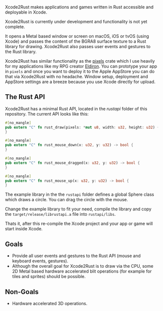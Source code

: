 Xcode2Rust makes applications and games written in Rust accessible and deployable in Xcode.

Xcode2Rust is currently under development and functionality is not yet complete.

It opens a Metal based window or screen on macOS, iOS or tvOS (using Xcode) and passes the content of the BGRA8 surface texture to a Rust library for drawing. Xcode2Rust also passes user events and gestures to the Rust library.

Xcode2Rust has similar functionality as the [pixels](https://github.com/parasyte/pixels) crate which I use heavily for my applications like my RPG creator [Eldiron](https://github.com/markusmoenig/Eldiron). You can prototype your app in ```pixels``` and once you want to deploy it to the Apple AppStore you can do that via Xcode2Rust with no headache. Window setup, deployment and AppStore settings are a breeze because you use Xcode directly for upload.

## The Rust API

Xcode2Rust has a minimal Rust API, located in the *rustapi* folder of this repository. The current API looks like this:

```rust
#[no_mangle]
pub extern "C" fn rust_draw(pixels: *mut u8, width: u32, height: u32) {
}

#[no_mangle]
pub extern "C" fn rust_mouse_down(x: u32, y: u32) -> bool {
}

#[no_mangle]
pub extern "C" fn rust_mouse_dragged(x: u32, y: u32) -> bool {
}

#[no_mangle]
pub extern "C" fn rust_mouse_up(x: u32, y: u32) -> bool {
}
```

The example library in the the ```rustapi``` folder defines a global Sphere class which draws a circle. You can drag the circle with the mouse.

Change the example library to fit your need, compile the library and copy the ```target/release/librustapi.a``` file into ```rustapi/libs```.

Thats it, after this re-compile the Xcode project and your app or game will start inside Xcode.

## Goals

* Provide all user events and gestures to the Rust API (mouse and keyboard events, gestures).
* Although the overall goal for Xcode2Rust is to draw via the CPU, some 2D Metal based hardware accelerated blit operations (for example for tiles and sprites) should be possible.

## Non-Goals

* Hardware accelerated 3D operations.
